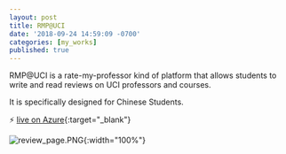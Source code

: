 ```yaml
---
layout: post
title: RMP@UCI
date: '2018-09-24 14:59:09 -0700'
categories: [my_works]
published: true
---
```


RMP@UCI is a rate-my-professor kind of platform that allows students to write and read reviews on UCI professors and courses.

It is specifically designed for Chinese Students.

:zap: [live on Azure](http://13.66.192.54/rmp_uci/){:target="_blank"}

![review_page.PNG]({{site.baseurl}}/assets/img/review_page.PNG){:width="100%"}
